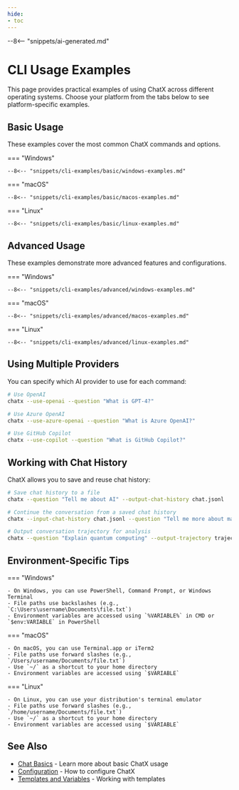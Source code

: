 ```yaml
---
hide:
- toc
---
```


--8<-- "snippets/ai-generated.md"

# CLI Usage Examples

This page provides practical examples of using ChatX across different operating systems. Choose your platform from the tabs below to see platform-specific examples.

## Basic Usage

These examples cover the most common ChatX commands and options.

=== "Windows"
    
    --8<-- "snippets/cli-examples/basic/windows-examples.md"

=== "macOS"
    
    --8<-- "snippets/cli-examples/basic/macos-examples.md"

=== "Linux"
    
    --8<-- "snippets/cli-examples/basic/linux-examples.md"

## Advanced Usage

These examples demonstrate more advanced features and configurations.

=== "Windows"
    
    --8<-- "snippets/cli-examples/advanced/windows-examples.md"

=== "macOS"
    
    --8<-- "snippets/cli-examples/advanced/macos-examples.md"

=== "Linux"
    
    --8<-- "snippets/cli-examples/advanced/linux-examples.md"

## Using Multiple Providers

You can specify which AI provider to use for each command:

```bash
# Use OpenAI
chatx --use-openai --question "What is GPT-4?"

# Use Azure OpenAI
chatx --use-azure-openai --question "What is Azure OpenAI?"

# Use GitHub Copilot
chatx --use-copilot --question "What is GitHub Copilot?"
```

## Working with Chat History

ChatX allows you to save and reuse chat history:

```bash
# Save chat history to a file
chatx --question "Tell me about AI" --output-chat-history chat.jsonl

# Continue the conversation from a saved chat history
chatx --input-chat-history chat.jsonl --question "Tell me more about machine learning"

# Output conversation trajectory for analysis
chatx --question "Explain quantum computing" --output-trajectory trajectory.md
```

## Environment-Specific Tips

=== "Windows"

    - On Windows, you can use PowerShell, Command Prompt, or Windows Terminal
    - File paths use backslashes (e.g., `C:\Users\username\Documents\file.txt`)
    - Environment variables are accessed using `%VARIABLE%` in CMD or `$env:VARIABLE` in PowerShell

=== "macOS"

    - On macOS, you can use Terminal.app or iTerm2
    - File paths use forward slashes (e.g., `/Users/username/Documents/file.txt`)
    - Use `~/` as a shortcut to your home directory
    - Environment variables are accessed using `$VARIABLE`

=== "Linux"

    - On Linux, you can use your distribution's terminal emulator
    - File paths use forward slashes (e.g., `/home/username/Documents/file.txt`)
    - Use `~/` as a shortcut to your home directory
    - Environment variables are accessed using `$VARIABLE`

## See Also

- [Chat Basics](/basics/chat.md) - Learn more about basic ChatX usage
- [Configuration](/usage/configuration.md) - How to configure ChatX
- [Templates and Variables](/usage/templates-and-variables.md) - Working with templates